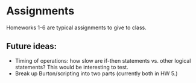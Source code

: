 # Assignments

Homeworks 1-6 are typical assignments to give to class.

## Future ideas:

- Timing of operations: how slow are if-then statements vs. other logical
statements?  This would be interesting to test.
- Break up Burton/scripting into two parts (currently both in HW 5.)